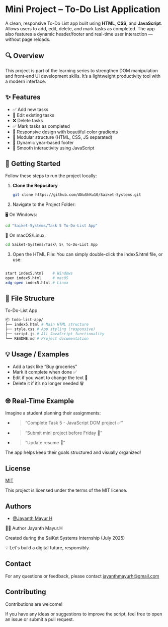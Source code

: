 # **Mini Project – To-Do List Application**  
A clean, responsive To-Do List app built using **HTML**, **CSS**, and **JavaScript**. Allows users to add, edit, delete, and mark tasks as completed. The app also features a dynamic header/footer and real-time user interaction — without page reloads.



## 🔍 Overview
This project is part of the learning series to strengthen DOM manipulation and front-end UI development skills. It’s a lightweight productivity tool with a modern interface.


## ✨ Features
- ✅ Add new tasks
- 📝 Edit existing tasks
- ❌ Delete tasks
- ✅ Mark tasks as completed
- 🎨 Responsive design with beautiful color gradients
- 🧠 Modular structure (HTML, CSS, JS separated)
- 📅 Dynamic year-based footer
- 🔄 Smooth interactivity using JavaScript


## 🚀 Getting Started

Follow these steps to run the project locally:



1. **Clone the Repository**
   ```bash
   git clone https://github.com/ANuShKu10/Saiket-Systems.git
   ```
2. Navigate to the Project Folder:

🖥️ On Windows:
```bash
cd "Saiket-Systems/Task 5 To-Do-List App"
```

🐧 On macOS/Linux:
```bash
cd Saiket-Systems/Task\ 5\ To-Do-List App
```

3. Open the HTML File:
You can simply double-click the index5.html file, or use:
```bash

start index5.html    # Windows
open index5.html     # macOS
xdg-open index5.html # Linux
```


## 📁 File Structure
To-Do-List App
```bash
📦 todo-list-app/
├── index5.html # Main HTML structure
├── style.css # App styling (responsive)
├── script.js # All JavaScript functionality
└── README.md # Project documentation
```
## 💡 Usage / Examples

- Add a task like “Buy groceries”
- Mark it complete when done ✅
- Edit if you want to change the text 📝
- Delete it if it’s no longer needed 🗑️
## 🌐 Real-Time Example
Imagine a student planning their assignments:
- > “Complete Task 5 - JavaScript DOM project ✅”  
- > “Submit mini project before Friday 📅”  
- > “Update resume 📄”

The app helps keep their goals structured and visually organized!

## License

[MIT](https://github.com/ANuShKu10/Saiket-Systems/blob/main/LICENSE)

This project is licensed under the terms of the MIT license.
## Authors

- [@Jayanth Mayur H](https://github.com/ANuShKu10)

🙋‍♂️ Author
Jayanth Mayur.H

Created during the SaiKet Systems Internship (July 2025)

💡 Let's build a digital future, responsibly.

## Contact
For any questions or feedback, please contact jayanthmayurh@gmail.com
## Contributing
Contributions are welcome! 

If you have any ideas or suggestions to improve the script, feel free to open an issue or submit a pull request.